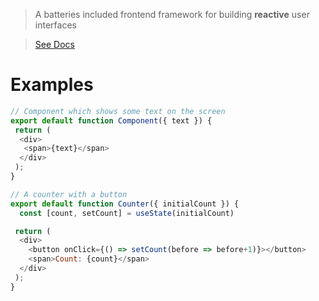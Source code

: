 > A batteries included frontend framework for building **reactive** user interfaces

> [See Docs](https://react.dev)

# Examples

```js
// Component which shows some text on the screen
export default function Component({ text }) {
 return (
  <div>
   <span>{text}</span>
  </div>
 );
}

// A counter with a button
export default function Counter({ initialCount }) {
  const [count, setCount] = useState(initialCount)

 return (
  <div>
    <button onClick={() => setCount(before => before+1)}></button>
    <span>Count: {count}</span>
  </div>
 );
}
```
